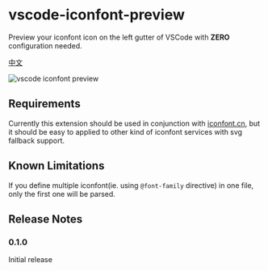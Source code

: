 # vscode-iconfont-preview

Preview your iconfont icon on the left gutter of VSCode with **ZERO** configuration needed.

[中文](./README_CN.md)

![vscode iconfont preview](https://img.alicdn.com/tfs/TB1sLl_dhGYBuNjy0FnXXX5lpXa-1414-1112.png)

## Requirements

Currently this extension should be used in conjunction with [iconfont.cn](iconfont.cn), but it should be easy to applied to other kind of iconfont services with svg fallback support.

## Known Limitations

If you define multiple iconfont(ie. using `@font-family` directive) in one file, only the first one will be parsed.

## Release Notes

### 0.1.0

Initial release
